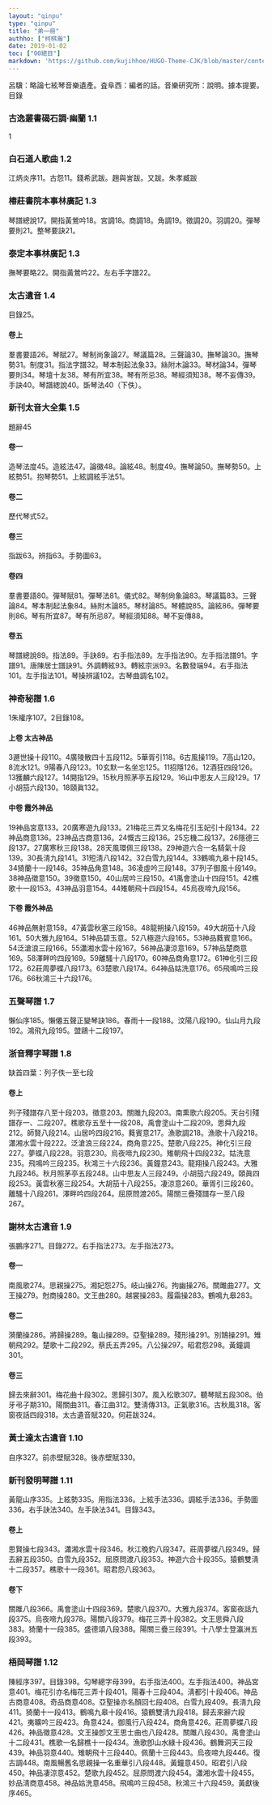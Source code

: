 ```yaml
---
layout: "qinpu"
type: "qinpu"
title: "弟一冊"
authho: ["柯棋瀚"]
date: 2019-01-02
toc: ["00總目"]
markdown: 'https://github.com/kujihhoe/HUGO-Theme-CJK/blob/master/content/qinpu/00table/01.md'
---
```


呂驥：略論七絃琴音樂遺產。査阜西：編者的話。音樂研究所：說明。據本提要。目錄

### 古逸叢書碣石調·幽蘭 1.1

1

### 白石道人歌曲 1.2

江炳炎序11。古怨11。錢希武跋。趙與訔跋。又跋。朱孝臧跋

### 椿莊書院本事林廣記 1.3

琴譜總說17。開指黃鶯吟18。宮調18。商調18。角調19。徵調20。羽調20。彈琴要則21。整琴要訣21。

### 泰定本事林廣記 1.3

撫琴要略22。開指黃鶯吟22。左右手字譜22。

### 太古遺音 1.4

目錄25。

#### 卷上

羣書要語26。琴賦27。琴制尚象論27。琴議篇28。三聲論30。撫琴論30。撫琴勢31。制度31。指法字譜32。琴本制起法象33。絲附木論33。琴材論34。彈琴要則34。琴壇十友38。琴有所宜38。琴有所忌38。琴經須知38。琴不妄傳39。手訣40。琴譜緫說40。斲琴法40（下佚）。

### 新刊太音大全集 1.5

題辭45

#### 卷一

造琴法度45。造絃法47。論徽48。論絃48。制度49。撫琴論50。撫琴勢50。上絃勢51。抱琴勢51。上絃調絃手法51。

#### 卷二

歷代琴式52。

#### 卷三

指跋63。辨指63。手勢圖63。

#### 卷四

羣書要語80。彈琴賦81。彈琴法81。儀式82。琴制尙象論83。琴議篇83。三聲論84。琴本制起法象84。絲附木論85。琴材論85。琴體說85。論絃86。彈琴要則86。琴有所宜87。琴有所忌87。琴經須知88。琴不妄傳88。

#### 卷五

琴譜總說89。指法89。手訣89。右手指法89。左手指法90。左手指法譜91。字譜91。唐陳居士譜訣91。外調轉絃93。轉絃宗派93。名數發端94。右手指法101。左手指法101。琴操辨議102。古琴曲調名102。

### 神奇秘譜 1.6

1朱權序107。2目錄108。

#### 上卷 太古神品

3遯世操十段110。4廣陵散四十五段112。5華胥引118。6古風操119。7高山120。8流水121。9陽春八段123。10玄默一名坐忘125。11招隱126。12酒狂四段126。13獲麟六段127。14開指129。15秋月照茅亭五段129。16山中思友人三段129。17小胡笳六段130。18頤眞132。

#### 中卷 霞外神品

19神品宮意133。20廣寒遊九段133。21梅花三弄又名梅花引玉妃引十段134。22神品商意136。23神品古商意136。24慨古三段136。25忘機二段137。26隱德三段137。27廣寒秋三段138。28天風環佩三段138。29神遊六合一名騎氣十段139。30長淸九段141。31短淸八段142。32白雪九段144。33鶴鳴九皋十段145。34猗蘭十一段146。35神品角意148。36凌虛吟三段148。37列子御風十段149。38神品徵意150。39徵意150。40山居吟三段150。41禹會塗山十四段151。42樵歌十一段153。43神品羽意154。44雉朝飛十四段154。45烏夜啼九段156。

#### 下卷 霞外神品

46神品無射意158。47黃雲秋塞三段158。48龍朔操八段159。49大胡笳十八段161。50大雅九段164。51神品碧玉意。52八極遊六段165。53神品蕤賓意166。54泛滄浪三段166。55瀟湘水雲十段167。56神品凄涼意169。57神品楚商意169。58澤畔吟四段169。59離騷十八段170。60神品商角意172。61神化引三段172。62莊周夢蝶八段173。63楚歌八段174。64神品姑洗意176。65飛鳴吟三段176。66秋鴻三十六段176。

### 五聲琴譜 1.7

懶仙序185。懶僊五聲正變琴訣186。春雨十一段188。汶陽八段190。仙山月九段192。鴻飛九段195。盟鷗十二段197。

### 浙音釋字琴譜 1.8

缺首四葉：列子佚一至七段

#### 卷上

列子殘譜存八至十段203。徵意203。關雎九段203。南熏歌六段205。天台引殘譜存一、二段207。樵歌存五至十一段208。禹會塗山十二段209。思舜九段212。師賢八段214。山居吟四段216。蕤賓意217。漁歌調218。漁歌十八段218。瀟湘水雲十段222。泛滄浪三段224。商角意225。楚歌八段225。神化引三段227。夢蝶八段228。羽意230。烏夜啼九段230。雉朝飛十四段232。姑洗意235。飛鳴吟三段235。秋鴻三十六段236。黃鐘意243。龍翔操八段243。大雅九段246。秋月照茅亭五段248。山中思友人三段249。小胡笳六段249。頤眞四段253。黃雲秋塞三段254。大胡笳十八段255。凄涼意260。華胥引三段260。離騷十八段261。澤畔吟四段264。屈原問渡265。陽關三疊殘譜存一至八段267。

### 謝林太古遺音 1.9

張鵬序271。目錄272。右手指法273。左手指法273。

#### 卷一

南風歌274。思親操275。湘妃怨275。岐山操276。拘幽操276。關雎曲277。文王操279。尅商操280。文王曲280。越裳操283。履霜操283。鶴鳴九皋283。

#### 卷二

漪蘭操286。將歸操289。龜山操289。亞聖操289。殘形操291。別鵠操291。雉朝飛292。楚歌十二段292。蔡氏五弄295。八公操297。昭君怨298。黃鐘調301。

#### 卷三

歸去來辭301。梅花曲十段302。思歸引307。風入松歌307。聽琴賦五段308。伯牙弔子期310。陽關曲311。春江曲312。雙淸傳313。正氣歌316。古秋風318。客窗夜話四段318。太古遺音賦320。何莊跋324。

### 黃士達太古遺音 1.10

自序327。前赤壁賦328。後赤壁賦330。

### 新刊發明琴譜 1.11

黃龍山序335。上絃勢335。用指法336。上絃手法336。調絃手法336。手勢圖336。右手訣法340。左手訣法341。目錄343。

#### 卷上

思賢操七段343。瀟湘水雲十段346。秋江晚釣八段347。莊周夢蝶八段349。歸去辭五段350。白雪九段352。屈原問渡八段353。神遊六合十段355。猿鶴雙淸十二段357。樵歌十一段361。昭君怨八段363。

#### 卷下

關雎八段366。禹會塗山十四段369。楚歌八段370。大雅九段374。客窗夜話九段375。烏夜啼九段378。陽關八段379。梅花三弄十段382。文王思舜八段383。猗蘭十一段385。盛德頌八段388。陽關三疊三段391。十八學士登瀛洲五段393。

### 梧岡琴譜 1.12

陳經序397。目錄398。勾琴總字母399。右手指法400。左手指法400。神品宮意401。梅花引亦名梅花三弄十段401。陽春十三段404。淸都引十段406。神品古商意408。奇品商意408。亞聖操亦名顏回七段408。白雪九段409。長淸九段411。猗蘭十一段413。鶴鳴九皋十段416。猿鶴雙淸九段418。歸去來辭六段421。夷曠吟三段423。角意424。御風行八段424。商角意426。莊周夢蝶八段426。神品徵意428。文王操卽文王思士曲也八段428。關雎八段430。禹會塗山十二段431。樵歌一名歸樵十一段434。漁歌卽山水綠十段436。鶴舞洞天三段439。神品羽意440。雉朝飛十三段440。佩蘭十三段443。烏夜啼九段446。復古調448。南風暢舊名思親操一名重華引八段448。黃鐘意450。昭君引八段450。神品凄涼意452。楚歌九段452。屈原問渡六段454。瀟湘水雲十段455。妙品淸商意458。神品姑洗意458。飛鳴吟三段458。秋鴻三十六段459。黃獻後序465。

